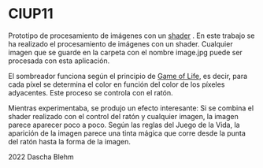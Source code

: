 # CIUP11
Prototipo de procesamiento de imágenes con un [shader](https://github.com/processing/processing-docs/tree/master/content/examples/Topics/Shaders/Conway)
.
En este trabajo se ha realizado el procesamiento de imágenes con un shader.
Cualquier imagen que se guarde en la carpeta con el nombre image.jpg puede ser procesada con esta aplicación.

El sombreador funciona según el principio de [Game of Life](https://en.wikipedia.org/wiki/Conway%27s_Game_of_Life), es decir, para cada píxel se determina el color en función del color de los píxeles adyacentes.
Este proceso se controla con el ratón.

Mientras experimentaba, se produjo un efecto interesante:
Si se combina el shader realizado con el control del ratón y cualquier imagen, la imagen parece aparecer poco a poco. Según las reglas del Juego de la Vida, la aparición de la imagen parece una tinta mágica que corre desde la punta del ratón hasta la forma de la imagen.

2022 Dascha Blehm
